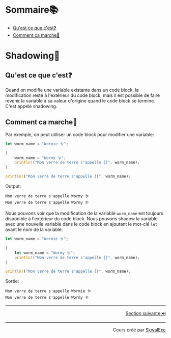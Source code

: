 # Sommaire📚

- [Qu'est ce que c'est❓](#quest-ce-que-cest)
- [Comment ca marche🤔](#comment-ca-marche)

# Shadowing👥

## Qu'est ce que c'est❓

Quand on modifie une variable existante dans un code block, la modification reste à l'extérieur du code block, mais il est possible de faire revenir la variable à sa valeur d'origine quand le code block se termine. C'est appelé shadowing.

## Comment ca marche🤔

Par exemple, on peut utiliser un code block pour modifier une variable:

```rust
let worm_name = "Wormie 🪱";

{
    worm_name = "Wormy 🪱";
    println!("Mon verre de terre s'appelle {}", worm_name);
}

println!("Mon verre de terre s'appelle {}", worm_name);
```

Output:

```
Mon verre de terre s'appelle Wormy 🪱
Mon verre de terre s'appelle Wormy 🪱
```

Nous pouvons voir que la modification de la variable `worm_name` est toujours disponible à l'extérieur du code block. Nous pouvons shadow la variable avec une nouvelle variable dans le code block en ajoutant le mot-clé `let` avant le nom de la variable.

```rust
let worm_name = "Wormie 🪱";

{
    let worm_name = "Wormy 🪱";
    println!("Mon verre de terre s'appelle {}", worm_name);
}

println!("Mon verre de terre s'appelle {}", worm_name);
```

Sortie: 

```
Mon verre de terre s'appelle Wormie 🪱
Mon verre de terre s'appelle Wormy 🪱
```

---

<p align="right"><a href="../les-references">Section suivante ⏭️</a></p>

---

<p align="right">Cours créé par <a href="https://github.com/SkwalExe/" target="_blank">SkwalExe</a></p>